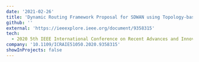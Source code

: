 ```yaml
---
date: '2021-02-26'
title: 'Dynamic Routing Framework Proposal for SDWAN using Topology-based Multitask Learning'
github: ''
external: 'https://ieeexplore.ieee.org/document/9358315'
tech:
  - 2020 5th IEEE International Conference on Recent Advances and Innovations in Engineering (ICRAIE)
company: '10.1109/ICRAIE51050.2020.9358315'
showInProjects: false
---
```


